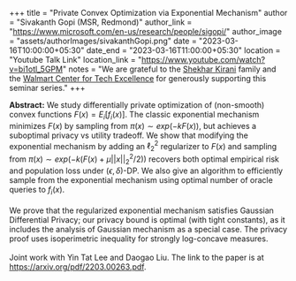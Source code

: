 +++
title = "Private Convex Optimization via Exponential Mechanism"
author = "Sivakanth Gopi (MSR, Redmond)"
author_link = "https://www.microsoft.com/en-us/research/people/sigopi/"
author_image = "assets/authorImages/sivakanthGopi.png"
date = "2023-03-16T10:00:00+05:30"
date_end = "2023-03-16T11:00:00+05:30"
location = "Youtube Talk Link"
location_link = "https://www.youtube.com/watch?v=bi1otl_5GPM"
notes = "We are grateful to the <a href = "https://www.accel.com/people/shekhar-kirani" target= "_blank">Shekhar Kirani</a> family and the <a href = "https://www.csa.iisc.ac.in/cfe-walmart/" target= "_blank">Walmart Center for Tech Excellence</a> for generously supporting this seminar series."
+++

<b>Abstract:</b>
We study differentially private optimization of (non-smooth) convex functions $F(x)=E_i[f_i(x)]$. The classic 
exponential mechanism minimizes $F(x)$ by sampling from $\pi(x) \sim exp(-kF(x))$, but achieves a suboptimal privacy vs 
utility tradeoff. We show that modifying the exponential mechanism by adding an $\ell_2^2$ regularizer to $F(x)$ and 
sampling from $\pi(x) \sim exp(-k(F(x)+\mu ||x||_2^2/2))$ recovers both optimal empirical risk and population loss under 
$(\epsilon,\delta)$-DP. We also give an algorithm to efficiently sample from the exponential mechanism using optimal 
number of oracle queries to $f_i(x)$.
<br><br>
We prove that the regularized exponential mechanism satisfies Gaussian Differential Privacy; our privacy bound is 
optimal (with tight constants), as it includes the analysis of Gaussian mechanism as a special case. The privacy 
proof uses isoperimetric inequality for strongly log-concave measures.
<br><br>
Joint work with Yin Tat Lee and Daogao Liu. The link to the paper is at 
<a href = 'https://arxiv.org/pdf/2203.00263.pdf' target='_blank'>https://arxiv.org/pdf/2203.00263.pdf</a>.